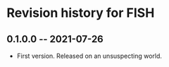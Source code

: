# Revision history for FISH

## 0.1.0.0 -- 2021-07-26

* First version. Released on an unsuspecting world.

